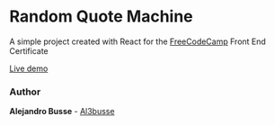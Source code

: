 # Random Quote Machine

A simple project created with React for the [FreeCodeCamp](https://www.freecodecamp.org/) Front End Certificate

[Live demo](https://al3busse.github.io/Random-Quote-Machine/)

### Author

**Alejandro Busse** - [Al3busse](https://github.com/Al3busse)
